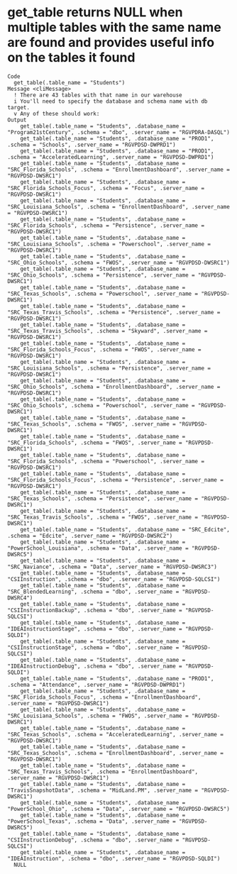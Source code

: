 # get_table returns NULL when multiple tables with the same name are found and provides useful info on the tables it found

    Code
      get_table(.table_name = "Students")
    Message <cliMessage>
      ! There are 43 tables with that name in our warehouse
      i You'll need to specify the database and schema name with db target.
      v Any of these should work:
    Output
        get_table(.table_name = "Students", .database_name = "Program21stCentury", .schema = "dbo", .server_name = "RGVPDRA-DASQL")
        get_table(.table_name = "Students", .database_name = "PROD1", .schema = "Schools", .server_name = "RGVPDSD-DWPRD1")
        get_table(.table_name = "Students", .database_name = "PROD1", .schema = "AcceleratedLearning", .server_name = "RGVPDSD-DWPRD1")
        get_table(.table_name = "Students", .database_name = "SRC_Florida_Schools", .schema = "EnrollmentDashboard", .server_name = "RGVPDSD-DWSRC1")
        get_table(.table_name = "Students", .database_name = "SRC_Florida_Schools_Focus", .schema = "Focus", .server_name = "RGVPDSD-DWSRC1")
        get_table(.table_name = "Students", .database_name = "SRC_Louisiana_Schools", .schema = "EnrollmentDashboard", .server_name = "RGVPDSD-DWSRC1")
        get_table(.table_name = "Students", .database_name = "SRC_Florida_Schools", .schema = "Persistence", .server_name = "RGVPDSD-DWSRC1")
        get_table(.table_name = "Students", .database_name = "SRC_Louisiana_Schools", .schema = "Powerschool", .server_name = "RGVPDSD-DWSRC1")
        get_table(.table_name = "Students", .database_name = "SRC_Ohio_Schools", .schema = "FWOS", .server_name = "RGVPDSD-DWSRC1")
        get_table(.table_name = "Students", .database_name = "SRC_Ohio_Schools", .schema = "Persistence", .server_name = "RGVPDSD-DWSRC1")
        get_table(.table_name = "Students", .database_name = "SRC_Texas_Schools", .schema = "Powerschool", .server_name = "RGVPDSD-DWSRC1")
        get_table(.table_name = "Students", .database_name = "SRC_Texas_Travis_Schools", .schema = "Persistence", .server_name = "RGVPDSD-DWSRC1")
        get_table(.table_name = "Students", .database_name = "SRC_Texas_Travis_Schools", .schema = "Skyward", .server_name = "RGVPDSD-DWSRC1")
        get_table(.table_name = "Students", .database_name = "SRC_Florida_Schools_Focus", .schema = "FWOS", .server_name = "RGVPDSD-DWSRC1")
        get_table(.table_name = "Students", .database_name = "SRC_Louisiana_Schools", .schema = "Persistence", .server_name = "RGVPDSD-DWSRC1")
        get_table(.table_name = "Students", .database_name = "SRC_Ohio_Schools", .schema = "EnrollmentDashboard", .server_name = "RGVPDSD-DWSRC1")
        get_table(.table_name = "Students", .database_name = "SRC_Ohio_Schools", .schema = "Powerschool", .server_name = "RGVPDSD-DWSRC1")
        get_table(.table_name = "Students", .database_name = "SRC_Texas_Schools", .schema = "FWOS", .server_name = "RGVPDSD-DWSRC1")
        get_table(.table_name = "Students", .database_name = "SRC_Florida_Schools", .schema = "FWOS", .server_name = "RGVPDSD-DWSRC1")
        get_table(.table_name = "Students", .database_name = "SRC_Florida_Schools", .schema = "Powerschool", .server_name = "RGVPDSD-DWSRC1")
        get_table(.table_name = "Students", .database_name = "SRC_Florida_Schools_Focus", .schema = "Persistence", .server_name = "RGVPDSD-DWSRC1")
        get_table(.table_name = "Students", .database_name = "SRC_Texas_Schools", .schema = "Persistence", .server_name = "RGVPDSD-DWSRC1")
        get_table(.table_name = "Students", .database_name = "SRC_Texas_Travis_Schools", .schema = "FWOS", .server_name = "RGVPDSD-DWSRC1")
        get_table(.table_name = "Students", .database_name = "SRC_Edcite", .schema = "Edcite", .server_name = "RGVPDSD-DWSRC2")
        get_table(.table_name = "Students", .database_name = "PowerSchool_Louisiana", .schema = "Data", .server_name = "RGVPDSD-DWSRC5")
        get_table(.table_name = "Students", .database_name = "SRC_Naviance", .schema = "Data", .server_name = "RGVPDSD-DWSRC3")
        get_table(.table_name = "Students", .database_name = "CSIInstruction", .schema = "dbo", .server_name = "RGVPDSD-SQLCSI")
        get_table(.table_name = "Students", .database_name = "SRC_BlendedLearning", .schema = "dbo", .server_name = "RGVPDSD-DWSRC4")
        get_table(.table_name = "Students", .database_name = "CSIInstructionBackup", .schema = "dbo", .server_name = "RGVPDSD-SQLCSI")
        get_table(.table_name = "Students", .database_name = "IDEAInstructionStage", .schema = "dbo", .server_name = "RGVPDSD-SQLDI")
        get_table(.table_name = "Students", .database_name = "CSIInstructionStage", .schema = "dbo", .server_name = "RGVPDSD-SQLCSI")
        get_table(.table_name = "Students", .database_name = "IDEAInstructionDebug", .schema = "dbo", .server_name = "RGVPDSD-SQLDI")
        get_table(.table_name = "Students", .database_name = "PROD1", .schema = "Attendance", .server_name = "RGVPDSD-DWPRD1")
        get_table(.table_name = "Students", .database_name = "SRC_Florida_Schools_Focus", .schema = "EnrollmentDashboard", .server_name = "RGVPDSD-DWSRC1")
        get_table(.table_name = "Students", .database_name = "SRC_Louisiana_Schools", .schema = "FWOS", .server_name = "RGVPDSD-DWSRC1")
        get_table(.table_name = "Students", .database_name = "SRC_Texas_Schools", .schema = "AcceleratedLearning", .server_name = "RGVPDSD-DWSRC1")
        get_table(.table_name = "Students", .database_name = "SRC_Texas_Schools", .schema = "EnrollmentDashboard", .server_name = "RGVPDSD-DWSRC1")
        get_table(.table_name = "Students", .database_name = "SRC_Texas_Travis_Schools", .schema = "EnrollmentDashboard", .server_name = "RGVPDSD-DWSRC1")
        get_table(.table_name = "Students", .database_name = "TravisSnapshotData", .schema = "MidLand.PM", .server_name = "RGVPDSD-DWSRC1")
        get_table(.table_name = "Students", .database_name = "PowerSchool_Ohio", .schema = "Data", .server_name = "RGVPDSD-DWSRC5")
        get_table(.table_name = "Students", .database_name = "PowerSchool_Texas", .schema = "Data", .server_name = "RGVPDSD-DWSRC5")
        get_table(.table_name = "Students", .database_name = "CSIInstructionDebug", .schema = "dbo", .server_name = "RGVPDSD-SQLCSI")
        get_table(.table_name = "Students", .database_name = "IDEAInstruction", .schema = "dbo", .server_name = "RGVPDSD-SQLDI")
      NULL

